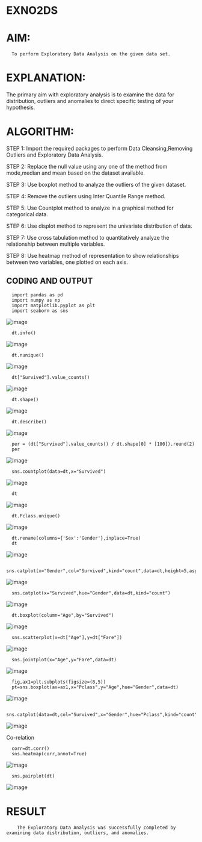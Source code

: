 # EXNO2DS
# AIM:
      To perform Exploratory Data Analysis on the given data set.
      
# EXPLANATION:
  The primary aim with exploratory analysis is to examine the data for distribution, outliers and anomalies to direct specific testing of your hypothesis.
  
# ALGORITHM:
STEP 1: Import the required packages to perform Data Cleansing,Removing Outliers and Exploratory Data Analysis.

STEP 2: Replace the null value using any one of the method from mode,median and mean based on the dataset available.

STEP 3: Use boxplot method to analyze the outliers of the given dataset.

STEP 4: Remove the outliers using Inter Quantile Range method.

STEP 5: Use Countplot method to analyze in a graphical method for categorical data.

STEP 6: Use displot method to represent the univariate distribution of data.

STEP 7: Use cross tabulation method to quantitatively analyze the relationship between multiple variables.

STEP 8: Use heatmap method of representation to show relationships between two variables, one plotted on each axis.

## CODING AND OUTPUT
      import pandas as pd
      import numpy as np
      import matplotlib.pyplot as plt
      import seaborn as sns
![image](https://github.com/user-attachments/assets/957da68d-d668-4f0e-af24-a164c3779f05)

      dt.info()
![image](https://github.com/user-attachments/assets/8f7a0711-1029-4e14-873e-b7103c83ecfc)

      dt.nunique()
![image](https://github.com/user-attachments/assets/880a7855-22c1-46e3-9364-a786e080c652)

      dt["Survived"].value_counts()
![image](https://github.com/user-attachments/assets/a7fd5d5b-f938-4e94-ab61-51cb0f1b19f2)

      dt.shape()
![image](https://github.com/user-attachments/assets/ed75a6fa-169e-4035-9168-e9e589aa21cb)

      dt.describe()
![image](https://github.com/user-attachments/assets/1950797e-a754-4937-8fcf-74f2fd24d90c)

      per = (dt["Survived"].value_counts() / dt.shape[0] * [100]).round(2)
      per
![image](https://github.com/user-attachments/assets/07c7e5d6-2528-4403-a21d-0b37cbdba5bd)

      sns.countplot(data=dt,x="Survived")
![image](https://github.com/user-attachments/assets/8d7c5750-fe49-482b-aea6-3aeff26b5653)

      dt
![image](https://github.com/user-attachments/assets/09d1af97-d973-4ffd-915d-088869e34daf)

      dt.Pclass.unique()
![image](https://github.com/user-attachments/assets/5e1322f4-6a81-4c47-9e61-c37e8e248b31)

      dt.rename(columns={'Sex':'Gender'},inplace=True)
      dt
![image](https://github.com/user-attachments/assets/37489d8d-5811-40cf-a9d6-49c75a4f339a)

      sns.catplot(x="Gender",col="Survived",kind="count",data=dt,height=5,aspect=.7)
![image](https://github.com/user-attachments/assets/3e2adde3-751d-498f-9da1-ee4a15e8af45)

      sns.catplot(x="Survived",hue="Gender",data=dt,kind="count")
![image](https://github.com/user-attachments/assets/30e53759-c9f4-4f2e-8fa9-4b536d2d6ca1)

      dt.boxplot(column="Age",by="Survived")
![image](https://github.com/user-attachments/assets/fdea9090-e57b-4303-b1b1-981f7190f761)

      sns.scatterplot(x=dt["Age"],y=dt["Fare"])
![image](https://github.com/user-attachments/assets/df916a8d-b151-4572-b1a7-df559b2a9ca5)

      sns.jointplot(x="Age",y="Fare",data=dt)
![image](https://github.com/user-attachments/assets/efec451d-2b30-4e52-9366-85903b71a5d3)

      fig,ax1=plt.subplots(figsize=(8,5))
      pt=sns.boxplot(ax=ax1,x="Pclass",y="Age",hue="Gender",data=dt)
![image](https://github.com/user-attachments/assets/dd3aa773-2ba1-4ff3-8ded-1f6ecbcc5565)

      sns.catplot(data=dt,col="Survived",x="Gender",hue="Pclass",kind="count")
![image](https://github.com/user-attachments/assets/a849edd9-44b4-4d78-b508-17a0d687d049)

Co-relation
     
      corr=dt.corr()
      sns.heatmap(corr,annot=True)
![image](https://github.com/user-attachments/assets/62926709-fef1-45f6-858f-5bb81caed062)

      sns.pairplot(dt)
![image](https://github.com/user-attachments/assets/a2945300-723b-467b-ab32-5156dd562849)

# RESULT
        The Exploratory Data Analysis was successfully completed by examining data distribution, outliers, and anomalies.
